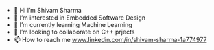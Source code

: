 - 👋 Hi I’m Shivam Sharma
- 👀 I’m interested in Embedded Software Design 
- 🌱 I’m currently learning  Machine Learning 
- 💞️ I’m looking to collaborate on C++ prjects 
- 📫 How to reach me www.linkedin.com/in/shivam-sharma-1a774977

<!---
shivamatwork007/shivamatwork007 is a ✨ special ✨ repository because its `README.md` (this file) appears on your GitHub profile.
You can click the Preview link to take a look at your changes.
--->
